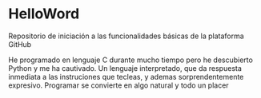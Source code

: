 # HelloWord
Repositorio de iniciación a las funcionalidades básicas de la plataforma GitHub

He programado en lenguaje C durante mucho tiempo pero he descubierto Python y me ha cautivado.
Un lenguaje interpretado, que da respuesta inmediata a las instruciones que tecleas, y ademas sorprendentemente expresivo.
Programar se convierte en algo natural y todo un placer 
